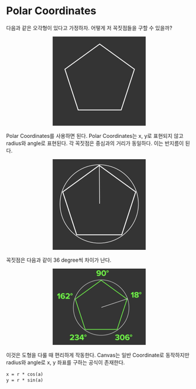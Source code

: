 # Polar Coordinates

다음과 같은 오각형이 있다고 가정하자. 어떻게 저 꼭짓점들을 구할 수 있을까?

<div align="center">
<img src="img/part-04/polar1.png" width="50%">
</div>

Polar Coordinates를 사용하면 된다. Polar Coordinates는 x, y로 표현되지 않고 radius와 angle로 표현된다. 각 꼭짓점은 중심과의 거리가 동일하다. 이는 반지름이 된다.

<div align="center">
<img src="img/part-04/polar2.png" width="50%">
</div>

꼭짓점은 다음과  같이 36 degree씩 차이가 난다.

<div align="center">
<img src="img/part-04/polar3.png" width="50%">
</div>

이것은 도형을 다룰 때 편리하게 작동한다. Canvas는 일반 Coordinate로 동작하지만 radius와 angle로 x, y 좌표를 구하는 공식이 존재한다.

```
x = r * cos(a)
y = r * sin(a)
```
